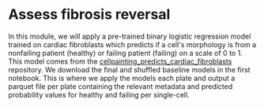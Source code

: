 # Assess fibrosis reversal

In this module, we will apply a pre-trained binary logistic regression model trained on cardiac fibroblasts which predicts if a cell's morphology is from a nonfailing patient (healthy) or failing patient (failing) on a scale of 0 to 1.
This model comes from the [cellpainting_predicts_cardiac_fibroblasts](https://github.com/WayScience/cellpainting_predicts_cardiac_fibrosis) repository.
We download the final and shuffled baseline models in the first notebook.
This is where we apply the models each plate and output a parquet file per plate containing the relevant metadata and predicted probability values for healthy and failing per single-cell.

